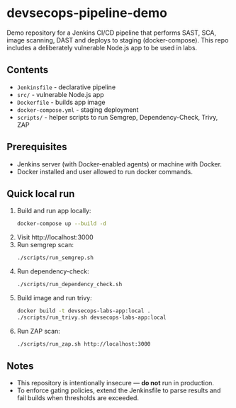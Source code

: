 # devsecops-pipeline-demo

Demo repository for a Jenkins CI/CD pipeline that performs SAST, SCA, image scanning, DAST and deploys to staging (docker-compose). This repo includes a deliberately vulnerable Node.js app to be used in labs.

## Contents
- `Jenkinsfile` - declarative pipeline
- `src/` - vulnerable Node.js app
- `Dockerfile` - builds app image
- `docker-compose.yml` - staging deployment
- `scripts/` - helper scripts to run Semgrep, Dependency-Check, Trivy, ZAP

## Prerequisites
- Jenkins server (with Docker-enabled agents) or machine with Docker.
- Docker installed and user allowed to run docker commands.

## Quick local run
1. Build and run app locally:
   ```bash
   docker-compose up --build -d
   ```
2. Visit http://localhost:3000
3. Run semgrep scan:
   ```bash
   ./scripts/run_semgrep.sh
   ```
4. Run dependency-check:
   ```bash
   ./scripts/run_dependency_check.sh
   ```
5. Build image and run trivy:
   ```bash
   docker build -t devsecops-labs-app:local .
   ./scripts/run_trivy.sh devsecops-labs-app:local
   ```
6. Run ZAP scan:
   ```bash
   ./scripts/run_zap.sh http://localhost:3000
   ```

## Notes
- This repository is intentionally insecure — **do not** run in production.
- To enforce gating policies, extend the Jenkinsfile to parse results and fail builds when thresholds are exceeded.
